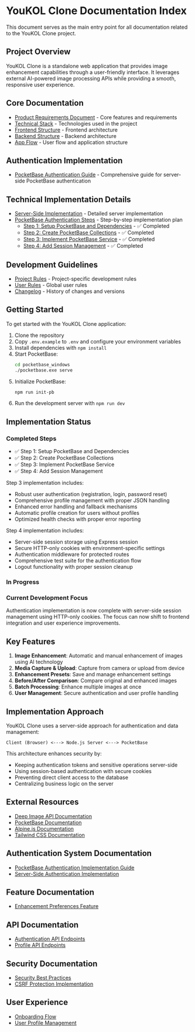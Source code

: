 # YouKOL Clone Documentation Index

This document serves as the main entry point for all documentation related to the YouKOL Clone project.

## Project Overview

YouKOL Clone is a standalone web application that provides image enhancement capabilities through a user-friendly interface. It leverages external AI-powered image processing APIs while providing a smooth, responsive user experience.

## Core Documentation

- [Product Requirements Document](prd.md) - Core features and requirements
- [Technical Stack](tech-stack.md) - Technologies used in the project
- [Frontend Structure](frontend-structure.md) - Frontend architecture
- [Backend Structure](backend-structure.md) - Backend architecture
- [App Flow](app-flow.md) - User flow and application structure

## Authentication Implementation 

- [PocketBase Authentication Guide](pocketbase-auth-implementation-guide.md) - Comprehensive guide for server-side PocketBase authentication

## Technical Implementation Details

- [Server-Side Implementation](server-side-implementation.md) - Detailed server implementation
- [PocketBase Authentication Steps](../temp/intermediate/pocketbase_auth_implementation_plan.md) - Step-by-step implementation plan
  - [Step 1: Setup PocketBase and Dependencies](../temp/active/step1_pocketbase_setup.md) - ✅ Completed
  - [Step 2: Create PocketBase Collections](../temp/active/step2_pocketbase_collections.md) - ✅ Completed
  - [Step 3: Implement PocketBase Service](../temp/active/step3_pocketbase_service.md) - ✅ Completed
  - [Step 4: Add Session Management](../temp/active/step4_session_management.md) - ✅ Completed

## Development Guidelines

- [Project Rules](project-rules.md) - Project-specific development rules
- [User Rules](user-rules.md) - Global user rules
- [Changelog](changelog.md) - History of changes and versions

## Getting Started

To get started with the YouKOL Clone application:

1. Clone the repository
2. Copy `.env.example` to `.env` and configure your environment variables
3. Install dependencies with `npm install`
4. Start PocketBase:
   ```bash
   cd pocketbase_windows
   ./pocketbase.exe serve
   ```
5. Initialize PocketBase:
   ```bash
   npm run init-pb
   ```
6. Run the development server with `npm run dev`

## Implementation Status

### Completed Steps
- ✅ Step 1: Setup PocketBase and Dependencies
- ✅ Step 2: Create PocketBase Collections
- ✅ Step 3: Implement PocketBase Service
- ✅ Step 4: Add Session Management

Step 3 implementation includes:
- Robust user authentication (registration, login, password reset)
- Comprehensive profile management with proper JSON handling
- Enhanced error handling and fallback mechanisms
- Automatic profile creation for users without profiles
- Optimized health checks with proper error reporting

Step 4 implementation includes:
- Server-side session storage using Express session
- Secure HTTP-only cookies with environment-specific settings
- Authentication middleware for protected routes
- Comprehensive test suite for the authentication flow
- Logout functionality with proper session cleanup

### In Progress

### Current Development Focus
Authentication implementation is now complete with server-side session management using HTTP-only cookies. The focus can now shift to frontend integration and user experience improvements.

## Key Features

1. **Image Enhancement**: Automatic and manual enhancement of images using AI technology
2. **Media Capture & Upload**: Capture from camera or upload from device
3. **Enhancement Presets**: Save and manage enhancement settings
4. **Before/After Comparison**: Compare original and enhanced images
5. **Batch Processing**: Enhance multiple images at once
6. **User Management**: Secure authentication and user profile handling

## Implementation Approach

YouKOL Clone uses a server-side approach for authentication and data management:

```
Client (Browser) <---> Node.js Server <---> PocketBase
```

This architecture enhances security by:
- Keeping authentication tokens and sensitive operations server-side
- Using session-based authentication with secure cookies
- Preventing direct client access to the database
- Centralizing business logic on the server

## External Resources

- [Deep Image API Documentation](https://deep-image.ai/docs)
- [PocketBase Documentation](https://pocketbase.io/docs)
- [Alpine.js Documentation](https://alpinejs.dev/start-here)
- [Tailwind CSS Documentation](https://tailwindcss.com/docs)

## Authentication System Documentation

- [PocketBase Authentication Implementation Guide](pocketbase-auth-implementation-guide.md)
- [Server-Side Authentication Implementation](server-side-implementation.md)

## Feature Documentation

- [Enhancement Preferences Feature](../temp/active/enhancement_preferences_implementation_guide.md)

## API Documentation

- [Authentication API Endpoints](auth-api-endpoints.md)
- [Profile API Endpoints](profile-api-endpoints.md)

## Security Documentation

- [Security Best Practices](security-best-practices.md)
- [CSRF Protection Implementation](csrf-protection.md)

## User Experience

- [Onboarding Flow](onboarding-flow.md)
- [User Profile Management](user-profile-management.md)
